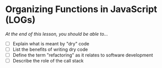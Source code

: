 # Organizing Functions in JavaScript (LOGs)

*At the end of this lesson, you should be able to...*

- [ ] Explain what is meant by "dry" code
- [ ] List the benefits of writing dry code
- [ ] Define the term "refactoring" as it relates to software development
- [ ] Describe the role of the call stack
